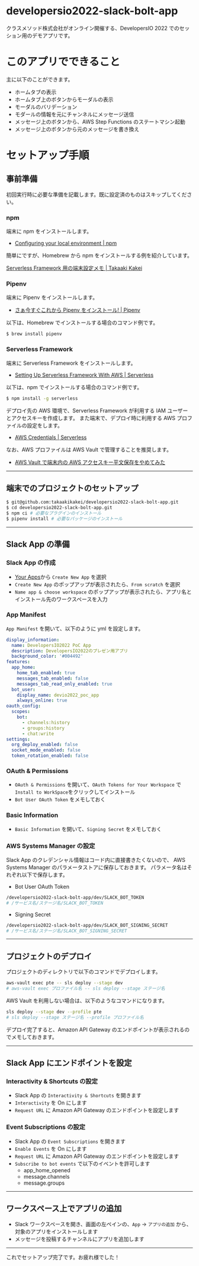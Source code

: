 # developersio2022-slack-bolt-app

クラスメソッド株式会社がオンライン開催する、DevelopersIO 2022 でのセッション用のデモアプリです。

# このアプリでできること

主に以下のことができます。

- ホームタブの表示
- ホームタブ上のボタンからモーダルの表示
- モーダルのバリデーション
- モダールの情報を元にチャンネルにメッセージ送信
- メッセージ上のボタンから、AWS Step Functions のステートマシン起動
- メッセージ上のボタンから元のメッセージを書き換え

# セットアップ手順

## 事前準備

初回実行時に必要な準備を記載します。既に設定済のものはスキップしてください。

### npm

端末に npm をインストールします。

- [Configuring your local environment | npm](https://docs.npmjs.com/getting-started/configuring-your-local-environment)

簡単にですが、Homebrew から npm をインストールする例を紹介しています。

[Serverless Framework 用の端末設定メモ | Takaaki Kakei](https://zenn.dev/t_kakei/scraps/8675d5b86ffc4f)

### Pipenv

端末に Pipenv をインストールします。

- [さぁ今すぐこれから Pipenv をインストール! | Pipenv](https://pipenv-ja.readthedocs.io/ja/translate-ja/#install-pipenv-today)

以下は、Homebrew でインストールする場合のコマンド例です。

```bash
$ brew install pipenv
```

### Serverless Framework

端末に Serverless Framework をインストールします。

- [Setting Up Serverless Framework With AWS | Serverless](https://www.serverless.com/framework/docs/getting-started)

以下は、npm でインストールする場合のコマンド例です。

```bash
$ npm install -g serverless
```

デプロイ先の AWS 環境で、Serverless Framework が利用する IAM ユーザーとアクセスキーを作成します。
また端末で、デプロイ時に利用する AWS プロファイルの設定をします。

- [AWS Credentials | Serverless](https://www.serverless.com/framework/docs/providers/aws/guide/credentials)

なお、AWS プロファイルは AWS Vault で管理することを推奨します。

- [AWS Vault で端末内の AWS アクセスキー平文保存をやめてみた](https://dev.classmethod.jp/articles/aws-vault/)

---

## 端末でのプロジェクトのセットアップ

```bash
$ git@github.com:takaakikakei/developersio2022-slack-bolt-app.git
$ cd developersio2022-slack-bolt-app.git
$ npm ci # 必要なプラグインのインストール
$ pipenv install # 必要なパッケージのインストール
```

---

## Slack App の準備

### Slack App の作成

- [Your Apps](https://api.slack.com/apps)から `Create New App` を選択
- `Create New App` のポップアップが表示されたら、`From scratch` を選択
- `Name app & choose workspace` のポップアップが表示されたら、アプリ名とインストール先のワークスペースを入力

### App Manifest

`App Manifest` を開いて、以下のように yml を設定します。

```yml
display_information:
  name: DevelopersIO2022 PoC App
  description: DevelopersIO2022のプレゼン用アプリ
  background_color: '#004492'
features:
  app_home:
    home_tab_enabled: true
    messages_tab_enabled: false
    messages_tab_read_only_enabled: true
  bot_user:
    display_name: devio2022_poc_app
    always_online: true
oauth_config:
  scopes:
    bot:
      - channels:history
      - groups:history
      - chat:write
settings:
  org_deploy_enabled: false
  socket_mode_enabled: false
  token_rotation_enabled: false
```

### OAuth & Permissions

- `OAuth & Permissions` を開いて、`OAuth Tokens for Your Workspace` で `Install to WorkSpace`をクリックしてインストール
- `Bot User OAuth Token` をメモしておく

### Basic Information

- `Basic Information` を開いて、`Signing Secret` をメモしておく

### AWS Systems Manager の設定

Slack App のクレデンシャル情報はコード内に直接書きたくないので、
AWS Systems Manager のパラメータストアに保存しておきます。
パラメータ名はそれぞれ以下で保存します。

- Bot User OAuth Token

```bash
/developersio2022-slack-bolt-app/dev/SLACK_BOT_TOKEN
# /サービス名/ステージ名/SLACK_BOT_TOKEN
```

- Signing Secret

```bash
/developersio2022-slack-bolt-app/dev/SLACK_BOT_SIGNING_SECRET
# /サービス名/ステージ名/SLACK_BOT_SIGNING_SECRET
```

---

## プロジェクトのデプロイ

プロジェクトのディレクトリで以下のコマンドでデプロイします。

```bash
aws-vault exec pte -- sls deploy --stage dev
# aws-vault exec プロファイル名 -- sls deploy --stage ステージ名
```

AWS Vault を利用しない場合は、以下のようなコマンドになります。

```bash
sls deploy --stage dev --profile pte
# sls deploy --stage ステージ名 --profile プロファイル名
```

デプロイ完了すると、Amazon API Gateway のエンドポイントが表示されるのでメモしておきます。

---

## Slack App にエンドポイントを設定

### Interactivity & Shortcuts の設定

- Slack App の `Interactivity & Shortcuts` を開きます
- `Interactivity` を On にします
- `Request URL` に Amazon API Gateway のエンドポイントを設定します

### Event Subscriptions の設定

- Slack App の `Event Subscriptions` を開きます
- `Enable Events` を On にします
- `Request URL` に Amazon API Gateway のエンドポイントを設定します
- `Subscribe to bot events` で以下のイベントを許可します
  - app_home_opened
  - message.channels
  - message.groups

---

## ワークスペース上でアプリの追加

- Slack ワークスペースを開き、画面の左ペインの、`App` → `アプリの追加` から、対象のアプリをインストールします
- メッセージを投稿するチャンネルにアプリを追加します

---

これでセットアップ完了です。お疲れ様でした！
